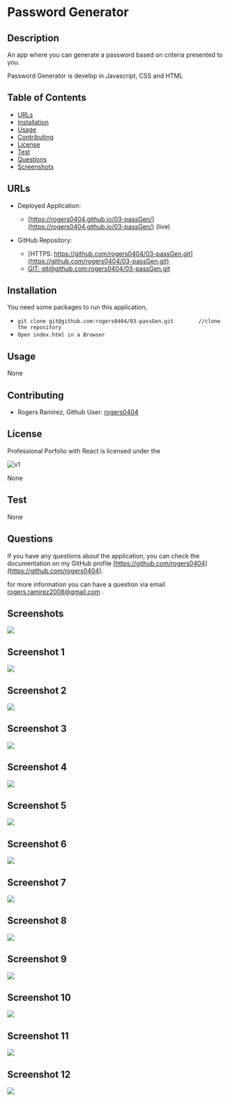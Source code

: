 # Password Generator

## Description 

An app where you can generate a password based on criteria presented to you. 

Password Generator is develop in Javascript, CSS and HTML


## Table of Contents

* [URLs](#urls)
* [Installation](#installation)
* [Usage](#usage)
* [Contributing](#Contributing)
* [License](#license)
* [Test](#Test)
* [Questions](#questions)
* [Screenshots](#screenshots)


## URLs

* Deployed Application: 
    - [https://rogers0404.github.io/03-passGen/](https://rogers0404.github.io/03-passGen/) (live)

* GitHub Repository:
    - [HTTPS:  https://github.com/rogers0404/03-passGen.git](https://github.com/rogers0404/03-passGen.git)
    - [GIT: git@github.com:rogers0404/03-passGen.git](git@github.com:rogers0404/03-passGen.git)


## Installation

You need some packages to run this application, 

- `git clone git@github.com:rogers0404/03-passGen.git        //clone the repository`
- `Open index.html in a Browser`

## Usage 

None

## Contributing

* Rogers Ramirez, Github User: [rogers0404](http://github.com/rogers0404)


## License

Professional Porfolio with React is licensed under the

![v1](https://img.shields.io/static/v1?label=License&message=None&color=inactive&&style=plastic)

None

## Test

None

## Questions

If you have any questions about the application, you can check the documentation on my GitHub profile [https://github.com/rogers0404](https://github.com/rogers0404).

for more information you can have a question via email [rogers.ramirez2008@gmail.com](rogers.ramirez2008@gmail.com)  .


## Screenshots

![](./assets/images/03-javascript-homework-demo.png)

## Screenshot 1

![](./assets/images/image1.png)

## Screenshot 2

![](./assets/images/image2.png)

## Screenshot 3

![](./assets/images/image3.png)

## Screenshot 4

![](./assets/images/image4.png)

## Screenshot 5

![](./assets/images/image5.png)

## Screenshot 6

![](./assets/images/image6.png)

## Screenshot 7

![](./assets/images/image7.png)

## Screenshot 8

![](./assets/images/image8.png)

## Screenshot 9

![](./assets/images/image9.png)

## Screenshot 10

![](./assets/images/image10.png)

## Screenshot 11

![](./assets/images/image11.png)

## Screenshot 12

![](./assets/images/image12.png)